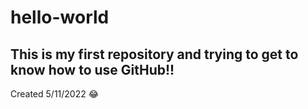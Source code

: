 # hello-world
## **This is my first repository and trying to get to know how to use GitHub!!**
Created 5/11/2022 😂
